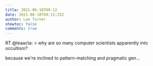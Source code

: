 ```yaml
---
title: 2021-06-18T09-12
date: 2021-06-18T09:12:25Z
author: Lee Turner
showtoc: false
comments: true
---
```


RT @leaacta: &gt; why are so many computer scientists apparently into occultism?

because we're inclined to pattern-matching and pragmatic gen…

